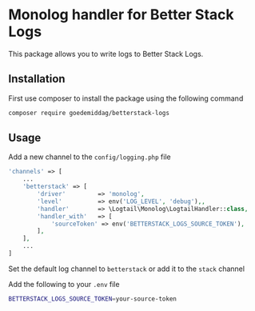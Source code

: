 # Monolog handler for Better Stack Logs

This package allows you to write logs to Better Stack Logs.

## Installation

First use composer to install the package using the following command

```sh
composer require goedemiddag/betterstack-logs
```

## Usage

Add a new channel to the `config/logging.php` file

```php
'channels' => [
    ...
    'betterstack' => [
        'driver'         => 'monolog',
        'level'          => env('LOG_LEVEL', 'debug'),,
        'handler'        => \Logtail\Monolog\LogtailHandler::class,
        'handler_with'   => [
            'sourceToken' => env('BETTERSTACK_LOGS_SOURCE_TOKEN'),
        ],
    ],
    ...
]   
```

Set the default log channel to `betterstack` or add it to the `stack` channel

Add the following to your `.env` file


```sh
BETTERSTACK_LOGS_SOURCE_TOKEN=your-source-token
```

